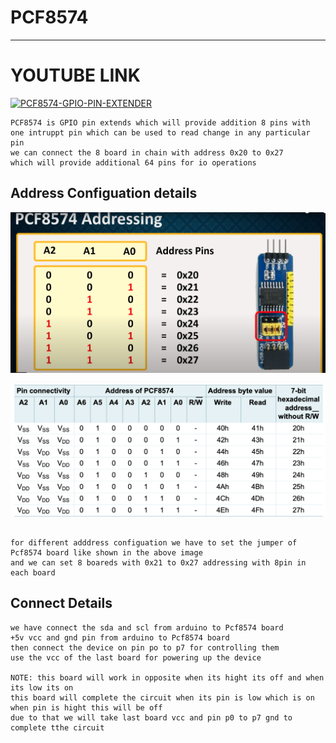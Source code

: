 # PCF8574 

--- 

# YOUTUBE LINK
[![PCF8574-GPIO-PIN-EXTENDER](http://img.youtube.com/vi/HQZA2aJluAk/0.jpg)](https://www.youtube.com/watch?v=HQZA2aJluAk "PCF8574")

```
PCF8574 is GPIO pin extends which will provide addition 8 pins with 
one intruppt pin which can be used to read change in any particular pin 
we can connect the 8 board in chain with address 0x20 to 0x27 
which will provide additional 64 pins for io operations 
```


## Address Configuation details 

![img](images/PCF8574-GPIO-Extender.png)

![img](images/pcf8574-address-pin.png)

```

for different adddress configuation we have to set the jumper of Pcf8574 board like shown in the above image 
and we can set 8 boareds with 0x21 to 0x27 addressing with 8pin in each board
```


## Connect Details 
```
we have connect the sda and scl from arduino to Pcf8574 board 
+5v vcc and gnd pin from arduino to Pcf8574 board 
then connect the device on pin po to p7 for controlling them 
use the vcc of the last board for powering up the device 

NOTE: this board will work in opposite when its hight its off and when its low its on 
this board will complete the circuit when its pin is low which is on when pin is hight this will be off 
due to that we will take last board vcc and pin p0 to p7 gnd to complete tthe circuit 

```
